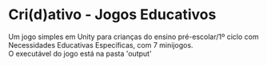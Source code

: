 # Cri(d)ativo - Jogos Educativos
Um jogo simples em Unity para crianças do ensino pré-escolar/1º ciclo com Necessidades Educativas Específicas, com 7 minijogos.\
O executável do jogo está na pasta 'output'
